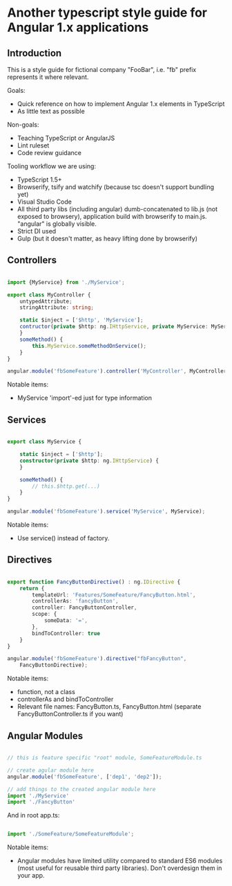 # Another typescript style guide for Angular 1.x applications

## Introduction

This is a style guide for fictional company "FooBar", i.e. "fb" prefix represents
it where relevant.

Goals:
 - Quick reference on how to implement Angular 1.x elements in TypeScript
 - As little text as possible

Non-goals:
 - Teaching TypeScript or AngularJS
 - Lint ruleset
 - Code review guidance

Tooling workflow we are using:
 - TypeScript 1.5+
 - Browserify, tsify and watchify (because tsc doesn't support bundling yet)
 - Visual Studio Code
 - All third party libs (including angular) dumb-concatenated to lib.js (not exposed to browsery),
   application build with browserify to main.js. "angular" is globally visible.
 - Strict DI used
 - Gulp (but it doesn't matter, as heavy lifting done by browserify)

## Controllers

```typescript

import {MyService} from './MyService';

export class MyController {
	untypedAttribute;
	stringAttribute: string;

	static $inject = ['$http', 'MyService'];
	contructor(private $http: ng.IHttpService, private MyService: MyService) {
	}
	someMethod() {
		this.MyService.someMethodOnService();
	}
}

angular.module('fbSomeFeature').controller('MyController', MyController);


```	

Notable items:
 - MyService 'import'-ed just for type information
 
## Services

```typescript

export class MyService {

	static $inject = ['$http'];
	constructor(private $http: ng.IHttpService) {
	}

	someMethod() {
		// this.$http.get(...)
	}
}

angular.module('fbSomeFeature').service('MyService', MyService);
```

Notable items:
 - Use service() instead of factory.

## Directives

```typescript

export function FancyButtonDirective() : ng.IDirective {
	return {
		templateUrl: 'Features/SomeFeature/FancyButton.html',
		controllerAs: 'fancyButton',
		controller: FancyButtonController,
		scope: {
			someData: '=',
		},
		bindToController: true
	}
}

angular.module('fbSomeFeature').directive("fbFancyButton", 
	FancyButtonDirective);

```

Notable items:

 - function, not a class
 - controllerAs and bindToController
 - Relevant file names: FancyButton.ts, FancyButton.html (separate FancyButtonController.ts if you want)

## Angular Modules

```typescript

// this is feature specific "root" module, SomeFeatureModule.ts

// create agular module here
angular.module('fbSomeFeature', ['dep1', 'dep2']);

// add things to the created angular module here
import './MyService'
import './FancyButton'

```

And in root app.ts:

```typescript

import './SomeFeature/SomeFeatureModule';

```

Notable items:

- Angular modules have limited utility compared to standard ES6 
  modules (most useful for reusable third party libraries).
  Don't overdesign them in your app.
  